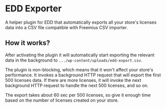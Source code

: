 # EDD Exporter

A helper plugin for EDD that automatically exports all your store's licenses data into a CSV file compatible with Freemius CSV importer.

## How it works?
After activating the plugin it will automatically start exporting the relevant data in the background to `.../wp-content/uploads/edd-export.csv`.

The plugin is non-blocking, which means that it won't affect your store's performance. It invokes a background HTTP request that will export the first 500 licenses data. If there are more licenses, it will invoke the next background HTTP request to handle the next 500 licenses, and so on.

The export takes about 60 sec per 500 licenses, so give it enough time based on the number of licenses created on your store.